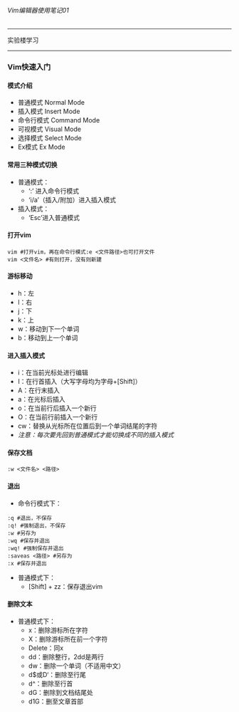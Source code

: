 ###### Vim编辑器使用笔记01
***
实验楼学习
***
### Vim快速入门
#### 模式介绍
* 普通模式 Normal Mode
* 插入模式 Insert Mode
* 命令行模式 Command Mode
* 可视模式 Visual Mode
* 选择模式 Select Mode
* Ex模式 Ex Mode
#### 常用三种模式切换
* 普通模式：
    * ‘:’ 进入命令行模式
    * ‘i/a’（插入/附加）进入插入模式
* 插入模式：
    * ‘Esc’进入普通模式
#### 打开vim

```
vim #打开vim，再在命令行模式:e <文件路径>也可打开文件
vim <文件名> #有则打开，没有则新建
```
#### 游标移动
* h：左
* l：右
* j：下
* k：上
* w：移动到下一个单词
* b：移动到上一个单词
#### 进入插入模式
* i：在当前光标处进行编辑
* I：在行首插入（大写字母均为字母+[Shift]）
* A：在行末插入
* a：在光标后插入
* o：在当前行后插入一个新行
* O：在当前行前插入一个新行
* cw：替换从光标所在位置后到一个单词结尾的字符
* *注意：每次要先回到普通模式才能切换成不同的插入模式*
#### 保存文档

```
:w <文件名> <路径>
```
#### 退出
* 命令行模式下：

```
:q #退出，不保存
:q! #强制退出，不保存
:w #另存为
:wq #保存并退出
:wq! #强制保存并退出
:saveas <路径> #另存为 
:x #保存并退出
```

* 普通模式下：
    * [Shift] + zz：保存退出vim
#### 删除文本
* 普通模式下：
    * x：删除游标所在字符
    * X：删除游标所在前一个字符
    * Delete：同x
    * dd：删除整行，2dd是两行
    * dw：删除一个单词（不适用中文）
    * d$或D‘：删除至行尾
    * d^：删除至行首
    * dG：删除到文档结尾处
    * d1G：删至文章首部